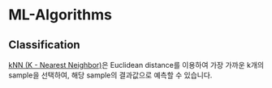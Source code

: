 # ML-Algorithms


## Classification 

[kNN (K - Nearest Neighbor)](https://github.com/kyopark2014/ML-Algorithms/blob/main/KNN.md)은 Euclidean distance를 이용하여 가장 가까운 k개의 sample을 선택하여, 해당 sample의 결과값으로 예측할 수 있습니다. 

